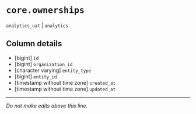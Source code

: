 # `core.ownerships`
`analytics_uat` | `analytics`

## Column details
* [bigint]    `id`
* [bigint]    `organization_id`
* [character varying] `entity_type`
* [bigint]    `entity_id`
* [timestamp without time zone] `created_at`
* [timestamp without time zone] `updated_at`

-------------------------------------------------------------------------------
*Do not make edits above this line.*
